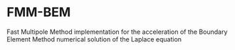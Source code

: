 # FMM-BEM
Fast Multipole Method implementation for the acceleration of the Boundary Element Method numerical solution of the Laplace equation 
